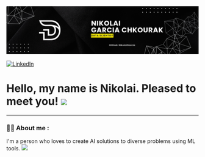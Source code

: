 <div id="header" align="center">
  <img decoding="async" src="https://github.com/NikolaiGarcia/NikolaiGarcia/blob/main/banner.png" width="800"/>
</div>

[![LinkedIn](https://img.shields.io/badge/linkedin-%230077B5.svg?style=for-the-badge&logo=linkedin&logoColor=white)](https://www.linkedin.com/in/nikolai-garcia-chkourak/)

<h1>
  Hello, my name is Nikolai. Pleased to meet you!
  <img decoding="async" src="https://media.giphy.com/media/hvRJCLFzcasrR4ia7z/giphy.gif" width="30px"/>
</h1>

---
 <div id="header" align="left">

### :man_technologist: About me :
I'm a person who loves to create AI solutions to diverse problems using ML tools. <img decoding="async" src="https://media.giphy.com/media/WUlplcMpOCEmTGBtBW/giphy.gif" width="30">
